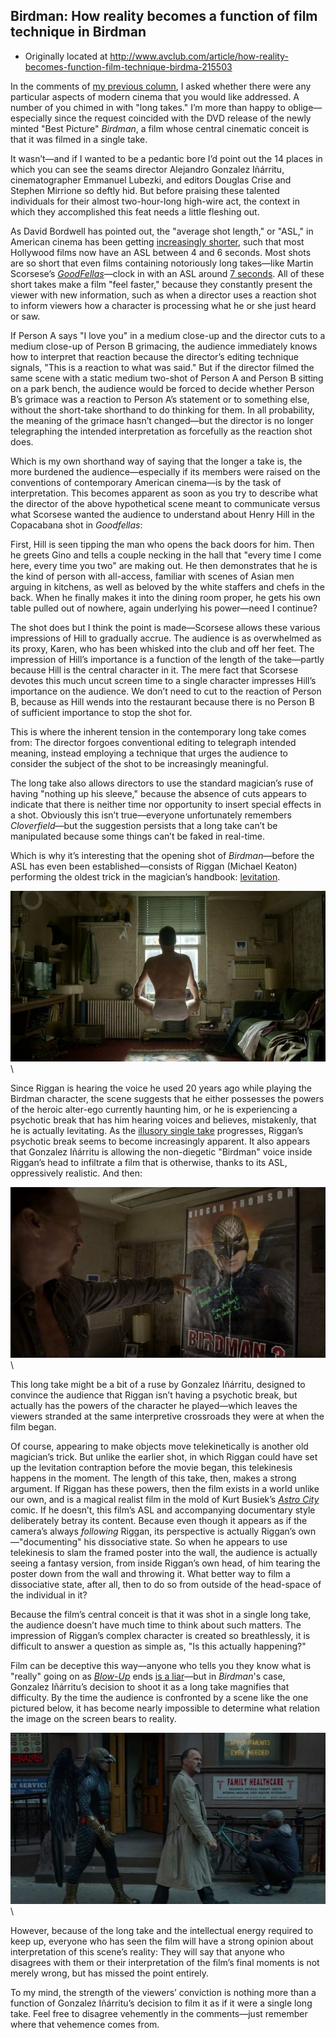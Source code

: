 ## Birdman: How reality becomes a function of film technique in Birdman 

 * Originally located at http://www.avclub.com/article/how-reality-becomes-function-film-technique-birdma-215503

In the comments of [my previous column](http://www.avclub.com/article/how-perfect-shot-can-ruin-film-213906), I asked whether there were any particular aspects of modern cinema that you would like addressed. A number of you chimed in with "long takes." I’m more than happy to oblige—especially since the request coincided with the DVD release of the newly minted "Best Picture" *Birdman*, a film whose central cinematic conceit is that it was filmed in a single take.

It wasn’t—and if I wanted to be a pedantic bore I’d point out the 14 places in which you can see the seams director Alejandro Gonzalez Iñárritu, cinematographer Emmanuel Lubezki, and editors Douglas Crise and Stephen Mirrione so deftly hid. But before praising these talented individuals for their almost two-hour-long high-wire act, the context in which they accomplished this feat needs a little fleshing out.

As David Bordwell has pointed out, the "average shot length," or "ASL," in American cinema has been getting [increasingly shorter](http://www.cinemetrics.lv/bordwell.php), such that most Hollywood films now have an ASL between 4 and 6 seconds. Most shots are so short that even films containing notoriously long takes—like Martin Scorsese’s *[GoodFellas](/review/martin-scorsese-collection-11309)*—clock in with an ASL around [7 seconds](http://www.cinemetrics.lv/database.php?clear). All of these short takes make a film "feel faster," because they constantly present the viewer with new information, such as when a director uses a reaction shot to inform viewers how a character is processing what he or she just heard or saw.

If Person A says "I love you" in a medium close-up and the director cuts to a medium close-up of Person B grimacing, the audience immediately knows how to interpret that reaction because the director’s editing technique signals, "This is a reaction to what was said." But if the director filmed the same scene with a static medium two-shot of Person A and Person B sitting on a park bench, the audience would be forced to decide whether Person B’s grimace was a reaction to Person A’s statement or to something else, without the short-take shorthand to do thinking for them. In all probability, the meaning of the grimace hasn’t changed—but the director is no longer telegraphing the intended interpretation as forcefully as the reaction shot does.

Which is my own shorthand way of saying that the longer a take is, the more burdened the audience—especially if its members were raised on the conventions of contemporary American cinema—is by the task of interpretation. This becomes apparent as soon as you try to describe what the director of the above hypothetical scene meant to communicate versus what Scorsese wanted the audience to understand about Henry Hill in the Copacabana shot in *Goodfellas*:

First, Hill is seen tipping the man who opens the back doors for him. Then he greets Gino and tells a couple necking in the hall that "every time I come here, every time you two" are making out. He then demonstrates that he is the kind of person with all-access, familiar with scenes of Asian men arguing in kitchens, as well as beloved by the white staffers and chefs in the back. When he finally makes it into the dining room proper, he gets his own table pulled out of nowhere, again underlying his power—need I continue?

The shot does but I think the point is made—Scorsese allows these various impressions of Hill to gradually accrue. The audience is as overwhelmed as its proxy, Karen, who has been whisked into the club and off her feet. The impression of Hill’s importance is a function of the length of the take—partly because Hill is the central character in it. The mere fact that Scorsese devotes this much uncut screen time to a single character impresses Hill’s importance on the audience. We don’t need to cut to the reaction of Person B, because as Hill wends into the restaurant because there is no Person B of sufficient importance to stop the shot for.

This is where the inherent tension in the contemporary long take comes from: The director forgoes conventional editing to telegraph intended meaning, instead employing a technique that urges the audience to consider the subject of the shot to be increasingly meaningful. 

The long take also allows directors to use the standard magician’s ruse of having "nothing up his sleeve," because the absence of cuts appears to indicate that there is neither time nor opportunity to insert special effects in a shot. Obviously this isn’t true—everyone unfortunately remembers *Cloverfield*—but the suggestion persists that a long take can’t be manipulated because some things can’t be faked in real-time.

Which is why it’s interesting that the opening shot of *Birdman*—before the ASL has even been established—consists of Riggan (Michael Keaton) performing the oldest trick in the magician’s handbook: [levitation](https://www.youtube.com/watch?v=ZwvYkRzpq4g).

![534980](images/film/birdman/534980.jpg)\ 

Since Riggan is hearing the voice he used 20 years ago while playing the Birdman character, the scene suggests that he either possesses the powers of the heroic alter-ego currently haunting him, or he is experiencing a psychotic break that has him hearing voices and believes, mistakenly, that he is actually levitating. 
As the [illusory single take](http://www.davidbordwell.net/blog/2015/02/23/birdman-following-riggans-orders/) progresses, Riggan’s psychotic break seems to become increasingly apparent. It also appears that Gonzalez Iñárritu is allowing the non-diegetic "Birdman" voice inside Riggan’s head to infiltrate a film that is otherwise, thanks to its ASL, oppressively realistic. And then:

![534981](images/film/birdman/534981.jpg)\ 

This long take might be a bit of a ruse by Gonzalez Iñárritu, designed to convince the audience that Riggan isn’t having a psychotic break, but actually has the powers of the character he played—which leaves the viewers stranded at the same interpretive crossroads they were at when the film began.

Of course, appearing to make objects move telekinetically is another old magician’s trick. But unlike the earlier shot, in which Riggan could have set up the levitation contraption before the movie began, this telekinesis happens in the moment. The length of this take, then, makes a strong argument. If Riggan has these powers, then the film exists in a world unlike our own, and is a magical realist film in the mold of Kurt Busiek’s *[Astro City](/article/exclusive-dc-preview-astro-city-14-takes-trip-supe-207995)* comic. If he doesn’t, this film’s ASL and accompanying documentary style deliberately betray its content. Because even though it appears as if the camera’s always *following* Riggan, its perspective is actually Riggan’s own—"documenting" his dissociative state. So when he appears to use telekinesis to slam the framed poster into the wall, the audience is actually seeing a fantasy version, from inside Riggan’s own head, of him tearing the poster down from the wall and throwing it. What better way to film a dissociative state, after all, then to do so from outside of the head-space of the individual in it?

Because the film’s central conceit is that it was shot in a single long take, the audience doesn’t have much time to think about such matters. The impression of Riggan’s complex character is created so breathlessly, it is difficult to answer a question as simple as, "Is this actually happening?" 

Film can be deceptive this way—anyone who tells you they know what is "really" going on as *[Blow-Up](http://www.avclub.com/review/blow-up-11550)* ends [is a liar](http://acephalous.typepad.com/acephalous/2011/01/the-disturbing-wrongness-of-antonionis-blowup.html)—but in *Birdman*'s case, Gonzalez Iñárritu’s decision to shoot it as a long take magnifies that difficulty. By the time the audience is confronted by a scene like the one pictured below, it has become nearly impossible to determine what relation the image on the screen bears to reality.

![534982](images/film/birdman/534982.jpg)\ 

However, because of the long take and the intellectual energy required to keep up, everyone who has seen the film will have a strong opinion about interpretation of this scene’s reality: They will say that anyone who disagrees with them or their interpretation of the film’s final moments is not merely wrong, but has missed the point entirely.

To my mind, the strength of the viewers’ conviction is nothing more than a function of Gonzalez Iñárritu’s decision to film it as if it were a single long take. Feel free to disagree vehemently in the comments—just remember where that vehemence comes from.
